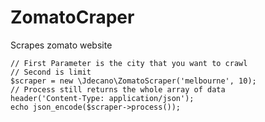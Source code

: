 # ZomatoCraper
Scrapes zomato website

```
// First Parameter is the city that you want to crawl 
// Second is limit
$scraper = new \Jdecano\ZomatoScraper('melbourne', 10);
// Process still returns the whole array of data
header('Content-Type: application/json');
echo json_encode($scraper->process());
```
